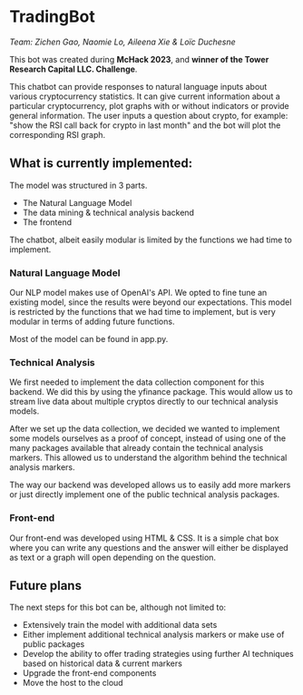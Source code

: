 # TradingBot
*Team: Zichen Gao, Naomie Lo, Aileena Xie & Loïc Duchesne*

This bot was created during **McHack 2023**, and **winner of the Tower Research Capital LLC. Challenge**.

This chatbot can provide responses to natural language inputs about various cryptocurrency statistics. It can give current information about a particular cryptocurrency, plot graphs with or without indicators or provide general information. The user inputs a question about crypto, for example: "show the RSI call back for crypto in last month" and the bot will plot the corresponding RSI graph.

## What is currently implemented:
The model was structured in 3 parts.

- The Natural Language Model
- The data mining & technical analysis backend
- The frontend

The chatbot, albeit easily modular is limited by the functions we had time to implement.

### Natural Language Model
Our NLP model makes use of OpenAI's API. We opted to fine tune an existing model, since the results were beyond our expectations. This model is restricted by the functions that we had time to implement, but is very modular in terms of adding future functions.

Most of the model can be found in app.py.

### Technical Analysis
We first needed to implement the data collection component for this backend. We did this by using the yfinance package. This would allow us to stream live data about multiple cryptos directly to our technical analysis models.

After we set up the data collection, we decided we wanted to implement some models ourselves as a proof of concept, instead of using one of the many packages available that already contain the technical analysis markers. This allowed us to understand the algorithm behind the technical analysis markers.

The way our backend was developed allows us to easily add more markers or just directly implement one of the public technical analysis packages.

### Front-end
Our front-end was developed using HTML & CSS. It is a simple chat box where you can write any questions and the answer will either be displayed as text or a graph will open depending on the question.

## Future plans
The next steps for this bot can be, although not limited to:

- Extensively train the model with additional data sets
- Either implement additional technical analysis markers or make use of public packages
- Develop the ability to offer trading strategies using further AI techniques based on historical data & current markers
- Upgrade the front-end components
- Move the host to the cloud


